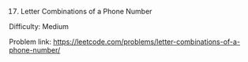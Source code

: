 17. Letter Combinations of a Phone Number

Difficulty: Medium   

Problem link: https://leetcode.com/problems/letter-combinations-of-a-phone-number/